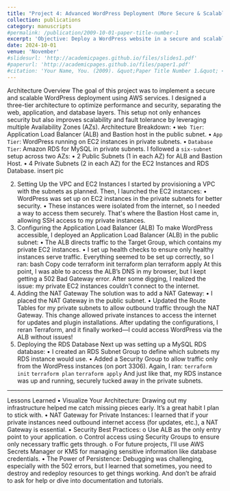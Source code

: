 ```yaml
---
title: "Project 4: Advanced WordPress Deployment (More Secure & Scalable)"
collection: publications
category: manuscripts
#permalink: /publication/2009-10-01-paper-title-number-1
excerpt: 'Objective: Deploy a WordPress website in a secure and scalable manner using a three-tier architecture. This setup includes a Load Balancer, Target Groups, EC2 Instances, RDS Database, VPC, and a Bastion Host, all provisioned using Terraform.'
date: 2024-10-01
venue: 'November'
#slidesurl: 'http://academicpages.github.io/files/slides1.pdf'
#paperurl: 'http://academicpages.github.io/files/paper1.pdf'
#citation: 'Your Name, You. (2009). &quot;Paper Title Number 1.&quot; <i>Journal 1</i>. 1(1).'
---
```


Architecture Overview
The goal of this project was to implement a secure and scalable WordPress deployment using AWS services. I designed a three-tier architecture to optimize performance and security, separating the web, application, and database layers. This setup not only enhances security but also improves scalability and fault tolerance by leveraging multiple Availability Zones (AZs).
Architecture Breakdown:
•	```Web Tier```: Application Load Balancer (ALB) and Bastion host in the public subnet.
•	```App Tier```: WordPress running on EC2 instances in private subnets.
•	```Database Tier```: Amazon RDS for MySQL in private subnets.
I followed a ```six-subnet``` setup across two AZs:
•	2 Public Subnets (1 in each AZ) for ALB and Bastion Host.
•	4 Private Subnets (2 in each AZ) for the EC2 Instances and RDS Database.
insert pic

2. Setting Up the VPC and EC2 Instances
I started by provisioning a VPC with the subnets as planned. Then, I launched the EC2 instances:
•	WordPress was set up on EC2 instances in the private subnets for better security.
•	These instances were isolated from the internet, so I needed a way to access them securely. That's where the Bastion Host came in, allowing SSH access to my private instances.
3. Configuring the Application Load Balancer (ALB)
To make WordPress accessible, I deployed an Application Load Balancer (ALB) in the public subnet:
•	The ALB directs traffic to the Target Group, which contains my private EC2 instances.
•	I set up health checks to ensure only healthy instances serve traffic.
Everything seemed to be set up correctly, so I ran:
bash
Copy code
terraform init
terraform plan
terraform apply
At this point, I was able to access the ALB’s DNS in my browser, but I kept getting a 502 Bad Gateway error. After some digging, I realized the issue: my private EC2 instances couldn’t connect to the internet.
4. Adding the NAT Gateway
The solution was to add a NAT Gateway:
•	I placed the NAT Gateway in the public subnet.
•	Updated the Route Tables for my private subnets to allow outbound traffic through the NAT Gateway.
This change allowed private instances to access the internet for updates and plugin installations. After updating the configurations, I reran Terraform, and it finally worked—I could access WordPress via the ALB without issues!
5. Deploying the RDS Database
Next up was setting up a MySQL RDS database:
•	I created an RDS Subnet Group to define which subnets my RDS instance would use.
•	Added a Security Group to allow traffic only from the WordPress instances (on port 3306).
Again, I ran:
```terraform init``` ```terraform plan``` ```terraform apply```
And just like that, my RDS instance was up and running, securely tucked away in the private subnets.
________________________________________
Lessons Learned
•	Visualize Your Architecture: Drawing out my infrastructure helped me catch missing pieces early. It’s a great habit I plan to stick with.
•	NAT Gateway for Private Instances: I learned that if your private instances need outbound internet access (for updates, etc.), a NAT Gateway is essential.
•	Security Best Practices:
o	Use ALB as the only entry point to your application.
o	Control access using Security Groups to ensure only necessary traffic gets through.
o	For future projects, I'll use AWS Secrets Manager or KMS for managing sensitive information like database credentials.
•	The Power of Persistence: Debugging was challenging, especially with the 502 errors, but I learned that sometimes, you need to destroy and redeploy resources to get things working. And don’t be afraid to ask for help or dive into documentation and tutorials.

